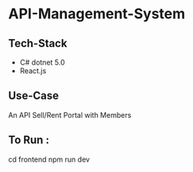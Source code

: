 # API-Management-System

## Tech-Stack 
- C# dotnet 5.0
- React.js

## Use-Case
An API Sell/Rent Portal with Members 
  
## To Run  :
cd frontend
npm run dev